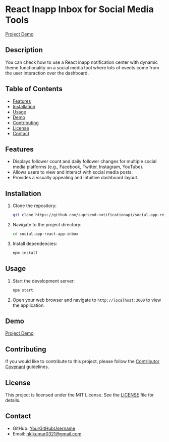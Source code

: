 # React Inapp Inbox for Social Media Tools

[Project Demo](https://suprsend-notificationapi.github.io/social-app-react-app-inbox/)

## Description

You can check how to use a React inapp notification center with dynamic theme functionality on a social media tool where lots of events come from the user interaction over the dashboard. 

## Table of Contents

- [Features](#features)
- [Installation](#installation)
- [Usage](#usage)
- [Demo](#demo)
- [Contributing](#contributing)
- [License](#license)
- [Contact](#contact)

## Features

- Displays follower count and daily follower changes for multiple social media platforms (e.g., Facebook, Twitter, Instagram, YouTube).
- Allows users to view and interact with social media posts.
- Provides a visually appealing and intuitive dashboard layout.

## Installation

1. Clone the repository:

   ```bash
   git clone https://github.com/suprsend-notificationapi/social-app-react-app-inbox
   ```

2. Navigate to the project directory:

   ```bash
   cd social-app-react-app-inbox
   ```

3. Install dependencies:

   ```bash
   npm install
   ```

## Usage

1. Start the development server:

   ```bash
   npm start
   ```

2. Open your web browser and navigate to `http://localhost:3000` to view the application.

## Demo

[Project Demo](https://suprsend-notificationapi.github.io/social-app-react-app-inbox/)

## Contributing

If you would like to contribute to this project, please follow the [Contributor Covenant](CONTRIBUTING.md) guidelines.

## License

This project is licensed under the MIT License. See the [LICENSE](LICENSE) file for details.

## Contact

- GitHub: [YourGitHubUsername](https://github.com/suprsend-notificationapi)
- Email: nklkumar0321@gmail.com


